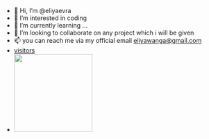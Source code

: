 - 👋 Hi, I’m @eliyaevra
- 👀 I’m interested in coding
- 🌱 I’m currently learning ...
- 💞️ I’m looking to collaborate on any project which i will be given
- 📫 you can reach me via my official email eliyawanga@gmail.com
- [visitors](https://visitor-badge.glitch.me/badge?page_id=page.id)
- <img height="180em" src="https://github-readme-stats.vercel.app/api?username=eliyaevra&show_icons=true&hide_border=true&&count_private=true&include_all_commits=true" />

<!---
eliyaevra/eliyaevra is a ✨ special ✨ repository because its `README.md` (this file) appears on your GitHub profile.
You can click the Preview link to take a look at your changes.
--->
